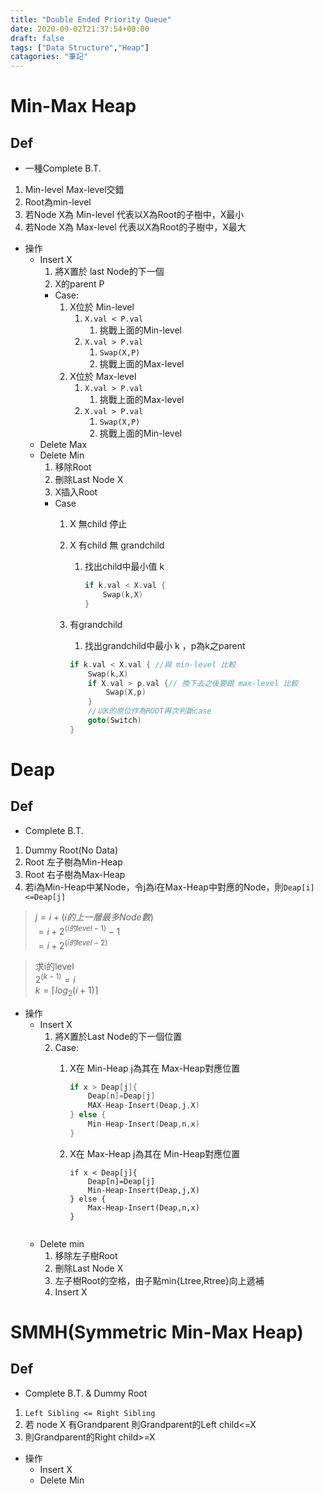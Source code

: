 ```yaml
---
title: "Double Ended Priority Queue"
date: 2020-09-02T21:37:54+08:00
draft: false
tags: ["Data Structure","Heap"]
catagories: "筆記"
---
```


# Min-Max Heap
## Def
* 一種Complete B.T.
1. Min-level Max-level交錯
2. Root為min-level
3. 若Node X為 Min-level 代表以X為Root的子樹中，X最小
4. 若Node X為 Max-level 代表以X為Root的子樹中，X最大
* 操作
  * Insert X
    1. 將X置於 last Node的下一個
    2. X的parent P
    * Case:
       1. X位於 Min-level
           1. `X.val < P.val`
              1. 挑戰上面的Min-level
           2. `X.val > P.val`
              1. `Swap(X,P)`
              2. 挑戰上面的Max-level
       2. X位於 Max-level
           1. `X.val > P.val`
              1. 挑戰上面的Max-level
           2. `X.val > P.val`
              1. `Swap(X,P)`
              2. 挑戰上面的Min-level        
  * Delete Max
  * Delete Min
    1. 移除Root
    2. 刪除Last Node X
    3. X插入Root
    * Case
       1. X 無child 停止
       2. X 有child 無 grandchild 
          1. 找出child中最小值 k
                ```go
                if k.val < X.val {
                    Swap(k,X)
                }
                ```
              
      1. 有grandchild  
          1. 找出grandchild中最小 k ，p為k之parent
            ```go
            if k.val < X.val { //與 min-level 比較
                Swap(k,X) 
                if X.val > p.val {// 換下去之後要跟 max-level 比較
                    Swap(X,p)
                }
                //以K的原位作為ROOT再次判斷case
                goto(Switch)
            }
            ```
            
   
# Deap
## Def
* Complete B.T.
1. Dummy Root(No Data)
2. Root 左子樹為Min-Heap
3. Root 右子樹為Max-Heap
4. 若i為Min-Heap中某Node，令j為i在Max-Heap中對應的Node，則`Deap[i]<=Deap[j]`  
>$j=i+(i 的上一層最多Node數)$  
$=i+2^{(i的level - 1)}-1$  
$=i+2^{(i的level - 2)}$

> 求i的level  
> $2^{(k-1)}=i$  
> $k=\lceil log_2{(i+1)}\rceil$
* 操作
  * Insert X
    1. 將X置於Last Node的下一個位置
    2. Case:
        1. X在 Min-Heap j為其在 Max-Heap對應位置
            ```go
            if x > Deap[j]{
                Deap[n]=Deap[j]
                MAX-Heap-Insert(Deap,j,X)
            } else {
                Min-Heap-Insert(Deap,n,x)
            }
            ```
        2. X在 Max-Heap j為其在 Min-Heap對應位置
            ```
            if x < Deap[j]{
                Deap[n]=Deap[j]
                Min-Heap-Insert(Deap,j,X)
            } else {
                Max-Heap-Insert(Deap,n,x)
            }
            ```

            ```
  * Delete min  
    1. 移除左子樹Root
    2. 刪除Last Node X
    3. 左子樹Root的空格，由子點min{Ltree,Rtree}向上遞補
    4. Insert X
# SMMH(Symmetric Min-Max Heap)
## Def
* Complete B.T. & Dummy Root
1. `Left Sibling <= Right Sibling`
2. 若 node X 有Grandparent 則Grandparent的Left child<=X
3. 則Grandparent的Right child>=X
* 操作
  * Insert X
  * Delete Min